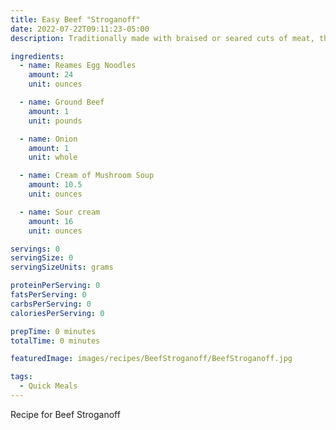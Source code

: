 ```yaml
---
title: Easy Beef "Stroganoff"
date: 2022-07-22T09:11:23-05:00
description: Traditionally made with braised or seared cuts of meat, this alternative to a more typical beef stroganoff recipe makes for a  quick, easy, and delicious weeknight meal.

ingredients:
  - name: Reames Egg Noodles
    amount: 24
    unit: ounces

  - name: Ground Beef
    amount: 1
    unit: pounds

  - name: Onion
    amount: 1
    unit: whole

  - name: Cream of Mushroom Soup
    amount: 10.5
    unit: ounces

  - name: Sour cream
    amount: 16
    unit: ounces

servings: 0
servingSize: 0
servingSizeUnits: grams

proteinPerServing: 0
fatsPerServing: 0
carbsPerServing: 0
caloriesPerServing: 0

prepTime: 0 minutes
totalTime: 0 minutes

featuredImage: images/recipes/BeefStroganoff/BeefStroganoff.jpg

tags:
  - Quick Meals
---
```


Recipe for Beef Stroganoff
